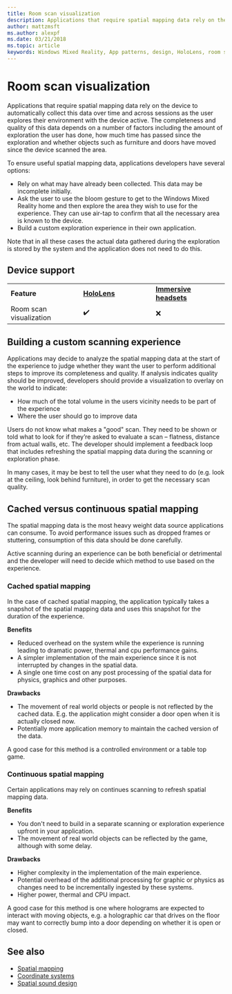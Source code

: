 ```yaml
---
title: Room scan visualization
description: Applications that require spatial mapping data rely on the device to automatically collect this data over time and across sessions as the user explores their environment with the device active.
author: mattzmsft
ms.author: alexpf
ms.date: 03/21/2018
ms.topic: article
keywords: Windows Mixed Reality, App patterns, design, HoloLens, room scan, spatial mapping, mesh, mixed reality headset, windows mixed reality headset, virtual reality headset, HoloLens
---
```



# Room scan visualization

Applications that require spatial mapping data rely on the device to automatically collect this data over time and across sessions as the user explores their environment with the device active. The completeness and quality of this data depends on a number of factors including the amount of exploration the user has done, how much time has passed since the exploration and whether objects such as furniture and doors have moved since the device scanned the area.

To ensure useful spatial mapping data, applications developers have several options:
* Rely on what may have already been collected. This data may be incomplete initially.
* Ask the user to use the bloom gesture to get to the Windows Mixed Reality home and then explore the area they wish to use for the experience. They can use air-tap to confirm that all the necessary area is known to the device.
* Build a custom exploration experience in their own application.

Note that in all these cases the actual data gathered during the exploration is stored by the system and the application does not need to do this.

## Device support

<table>
    <colgroup>
    <col width="33%" />
    <col width="33%" />
    <col width="33%" />
    </colgroup>
    <tr>
        <td><strong>Feature</strong></td>
        <td><a href="../hololens-hardware-details.md"><strong>HoloLens</strong></a></td>
        <td><a href="../discover/immersive-headset-hardware-details.md"><strong>Immersive headsets</strong></a></td>
    </tr>
     <tr>
        <td>Room scan visualization</td>
        <td>✔️</td>
        <td>❌</td>
    </tr>
</table>



## Building a custom scanning experience

Applications may decide to analyze the spatial mapping data at the start of the experience to judge whether they want the user to perform additional steps to improve its completeness and quality. If analysis indicates quality should be improved, developers should provide a visualization to overlay on the world to indicate:
* How much of the total volume in the users vicinity needs to be part of the experience
* Where the user should go to improve data

Users do not know what makes a "good" scan. They need to be shown or told what to look for if they’re asked to evaluate a scan – flatness, distance from actual walls, etc. The developer should implement a feedback loop that includes refreshing the spatial mapping data during the scanning or exploration phase.

In many cases, it may be best to tell the user what they need to do (e.g. look at the ceiling, look behind furniture), in order to get the necessary scan quality.

## Cached versus continuous spatial mapping

The spatial mapping data is the most heavy weight data source applications can consume. To avoid performance issues such as dropped frames or stuttering, consumption of this data should be done carefully.

Active scanning during an experience can be both beneficial or detrimental and the developer will need to decide which method to use based on the experience.

### Cached spatial mapping

In the case of cached spatial mapping, the application typically takes a snapshot of the spatial mapping data and uses this snapshot for the duration of the experience.

**Benefits**
* Reduced overhead on the system while the experience is running leading to dramatic power, thermal and cpu performance gains.
* A simpler implementation of the main experience since it is not interrupted by changes in the spatial data.
* A single one time cost on any post processing of the spatial data for physics, graphics and other purposes.

**Drawbacks**
* The movement of real world objects or people is not reflected by the cached data. E.g. the application might consider a door open when it is actually closed now.
* Potentially more application memory to maintain the cached version of the data.

A good case for this method is a controlled environment or a table top game.

### Continuous spatial mapping

Certain applications may rely on continues scanning to refresh spatial mapping data.

**Benefits**
* You don't need to build in a separate scanning or exploration experience upfront in your application.
* The movement of real world objects can be reflected by the game, although with some delay.

**Drawbacks**
* Higher complexity in the implementation of the main experience.
* Potential overhead of the additional processing for graphic or physics as changes need to be incrementally ingested by these systems.
* Higher power, thermal and CPU impact.

A good case for this method is one where holograms are expected to interact with moving objects, e.g. a holographic car that drives on the floor may want to correctly bump into a door depending on whether it is open or closed.

## See also
* [Spatial mapping](spatial-mapping.md)
* [Coordinate systems](coordinate-systems.md)
* [Spatial sound design](spatial-sound-design.md)
